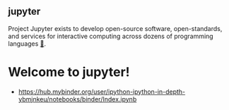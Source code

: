 jupyter 
---
Project Jupyter exists to develop open-source software, 
open-standards, and services for interactive computing 
across dozens of programming languages  [:link:](https://jupyter.org/).

# Welcome to jupyter!
* https://hub.mybinder.org/user/ipython-ipython-in-depth-ybmjnkeu/notebooks/binder/Index.ipynb




